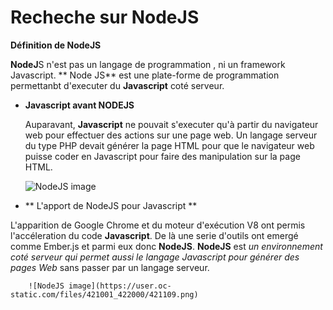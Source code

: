 


 # Recheche sur NodeJS

 **Définition de NodeJS**

 **NodeJ**S n'est pas un langage de programmation , ni un framework Javascript.
** Node JS** est une plate-forme de programmation permettanbt d'executer du **Javascript** coté serveur.
   * **Javascript avant NODEJS**

       Auparavant, **Javascript** ne pouvait s'executer qu'à partir du navigateur web pour effectuer des actions sur une page web. Un langage serveur du type PHP devait générer la page HTML pour que le navigateur web puisse coder en Javascript pour faire des manipulation sur la page HTML.

       ![NodeJS image](https://user.oc-static.com/files/421001_422000/421108.png)


   * ** L'apport de NodeJS pour Javascript  **    

   L'apparition de Google Chrome et du moteur d'exécution V8 ont permis l'accéleration du code **Javascript**. De là une serie d'outils ont emergé comme Ember.js et parmi eux donc **NodeJS**. **NodeJS** est *un environnement coté serveur qui permet aussi le langage Javascript pour générer des pages Web* sans passer par un langage serveur.

        ![NodeJS image](https://user.oc-static.com/files/421001_422000/421109.png)

